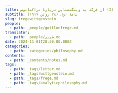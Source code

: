 ```yaml
---
title: از فرگه به وینگنشتاین دربارهٔ تراکتاتوس (I)
subtitle: نامهٔ اول (۲۸ ژوئن ۱۹۱۹)
slug: fregewittgenstein
people:
  - path: _people/gottlonfrege.md
translator:
  - path: _people/طیبی.md
date: 2024-11-01T20:30:00.000Z
categories:
  - path: _categories/philosophy.md
contents:
  - path: _contents/notes.md
tags:
  - path: _tags/letter.md
  - path: _tags/wittgenstein.md
  - path: _tags/frege.md
  - path: _tags/analyticphilosophy.md
---
```



